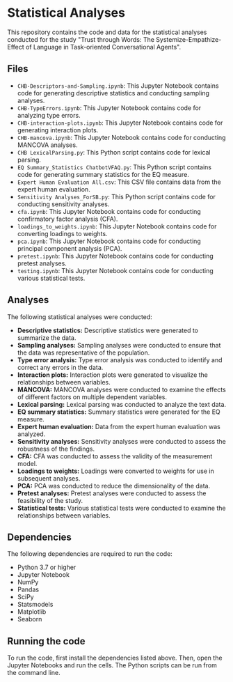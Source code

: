 # Statistical Analyses
This repository contains the code and data for the statistical analyses conducted for the study "Trust through Words: The Systemize-Empathize-Effect of Language in Task-oriented Conversational Agents".

## Files
- `CHB-Descriptors-and-Sampling.ipynb`: This Jupyter Notebook contains code for generating descriptive statistics and conducting sampling analyses.
- `CHB-TypeErrors.ipynb`: This Jupyter Notebook contains code for analyzing type errors.
- `CHB-interaction-plots.ipynb`: This Jupyter Notebook contains code for generating interaction plots.
- `CHB-mancova.ipynb`: This Jupyter Notebook contains code for conducting MANCOVA analyses.
- `CHB LexicalParsing.py`: This Python script contains code for lexical parsing.
- `EQ Summary_Statistics ChatbotVFAQ.py`: This Python script contains code for generating summary statistics for the EQ measure.
- `Expert Human Evaluation All.csv`: This CSV file contains data from the expert human evaluation.
- `Sensitivity Analyses_ForSB.py`: This Python script contains code for conducting sensitivity analyses.
- `cfa.ipynb`: This Jupyter Notebook contains code for conducting confirmatory factor analysis (CFA).
- `loadings_to_weights.ipynb`: This Jupyter Notebook contains code for converting loadings to weights.
- `pca.ipynb`: This Jupyter Notebook contains code for conducting principal component analysis (PCA).
- `pretest.ipynb`: This Jupyter Notebook contains code for conducting pretest analyses.
- `testing.ipynb`: This Jupyter Notebook contains code for conducting various statistical tests.

## Analyses

The following statistical analyses were conducted:

- **Descriptive statistics:** Descriptive statistics were generated to summarize the data.
- **Sampling analyses:** Sampling analyses were conducted to ensure that the data was representative of the population.
- **Type error analysis:** Type error analysis was conducted to identify and correct any errors in the data.
- **Interaction plots:** Interaction plots were generated to visualize the relationships between variables.
- **MANCOVA:** MANCOVA analyses were conducted to examine the effects of different factors on multiple dependent variables.
- **Lexical parsing:** Lexical parsing was conducted to analyze the text data.
- **EQ summary statistics:** Summary statistics were generated for the EQ measure.
- **Expert human evaluation:** Data from the expert human evaluation was analyzed.
- **Sensitivity analyses:** Sensitivity analyses were conducted to assess the robustness of the findings.
- **CFA:** CFA was conducted to assess the validity of the measurement model.
- **Loadings to weights:** Loadings were converted to weights for use in subsequent analyses.
- **PCA:** PCA was conducted to reduce the dimensionality of the data.
- **Pretest analyses:** Pretest analyses were conducted to assess the feasibility of the study.
- **Statistical tests:** Various statistical tests were conducted to examine the relationships between variables.

## Dependencies

The following dependencies are required to run the code:

- Python 3.7 or higher
- Jupyter Notebook
- NumPy
- Pandas
- SciPy
- Statsmodels
- Matplotlib
- Seaborn

## Running the code

To run the code, first install the dependencies listed above. Then, open the Jupyter Notebooks and run the cells. The Python scripts can be run from the command line.
